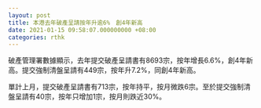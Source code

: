 ```yaml
---
layout: post
title: 本港去年破產呈請按年升逾6%　創4年新高
date: 2021-01-15 09:58:07.000000000 +08:00
categories: rthk
---
```


破產管理署數據顯示，去年提交破產呈請書有8693宗，按年增長6.6%，創4年新高。提交強制清盤呈請有449宗，按年升7.2%，同創4年新高。

單計上月，提交破產呈請書有713宗，按年持平，按月微跌6宗。至於提交強制清盤呈請有40宗，按年只增加1宗，按月則跌近30%。
